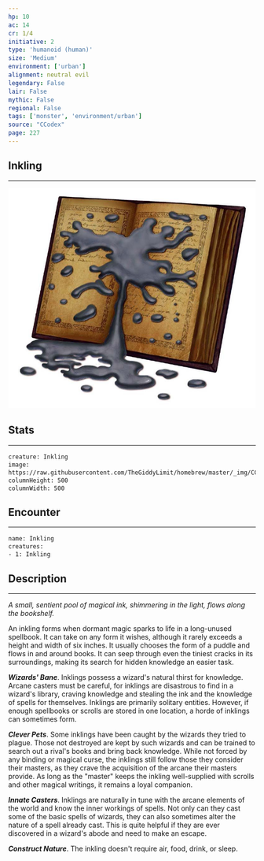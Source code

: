 ```yaml
---
hp: 10
ac: 14
cr: 1/4
initiative: 2
type: 'humanoid (human)'    
size: 'Medium'
environment: ['urban']
alignment: neutral evil
legendary: False
lair: False
mythic: False
regional: False
tags: ['monster', 'environment/urban']
source: "CCodex"
page: 227
---
```


## Inkling
---

![|600](https://raw.githubusercontent.com/TheGiddyLimit/homebrew/master/_img/CCodex/inkling.jpg)

## Stats
---

```statblock
creature: Inkling
image: https://raw.githubusercontent.com/TheGiddyLimit/homebrew/master/_img/CCodex/inkling_token.png
columnHeight: 500
columnWidth: 500
```

## Encounter
---

```encounter-table
name: Inkling
creatures:
- 1: Inkling
```

## Description
---
_A small, sentient pool of magical ink, shimmering in the light, flows along the bookshelf._

An inkling forms when dormant magic sparks to life in a long-unused spellbook. It can take on any form it wishes, although it rarely exceeds a height and width of six inches. It usually chooses the form of a puddle and flows in and around books. It can seep through even the tiniest cracks in its surroundings, making its search for hidden knowledge an easier task.

**_Wizards' Bane_**. Inklings possess a wizard's natural thirst for knowledge. Arcane casters must be careful, for inklings are disastrous to find in a wizard's library, craving knowledge and stealing the ink and the knowledge of spells for themselves. Inklings are primarily solitary entities. However, if enough spellbooks or scrolls are stored in one location, a horde of inklings can sometimes form.


**_Clever Pets_**. Some inklings have been caught by the wizards they tried to plague. Those not destroyed are kept by such wizards and can be trained to search out a rival's books and bring back knowledge. While not forced by any binding or magical curse, the inklings still follow those they consider their masters, as they crave the acquisition of the arcane their masters provide. As long as the "master" keeps the inkling well-supplied with scrolls and other magical writings, it remains a loyal companion.


**_Innate Casters_**. Inklings are naturally in tune with the arcane elements of the world and know the inner workings of spells. Not only can they cast some of the basic spells of wizards, they can also sometimes alter the nature of a spell already cast. This is quite helpful if they are ever discovered in a wizard's abode and need to make an escape.


**_Construct Nature_**. The inkling doesn't require air, food, drink, or sleep.






